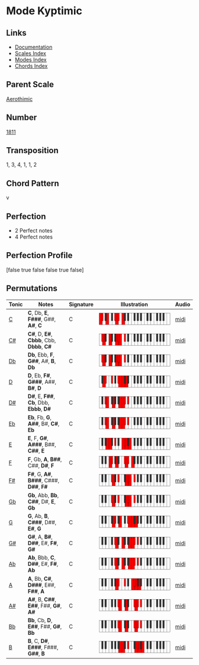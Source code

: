 # Mode Kyptimic

## Links

- [Documentation](README.md)
- [Scales Index](Scales.md)
- [Modes Index](Modes.md)
- [Chords Index](Chords.md)

## Parent Scale

[Aerothimic](ScaleAerothimic.md)

## Number

[1811](https://ianring.com/musictheory/scales/1811)

## Transposition

1, 3, 4, 1, 1, 2

## Chord Pattern

v

## Perfection

- 2 Perfect notes
- 4 Perfect notes

## Perfection Profile

[false true false false true false]

## Permutations

| Tonic | Notes | Signature | Illustration | Audio |
|-------|-------|-----------|--------------|-------|
| [C](ModeCNaturalKyptimic.md) | **C**, Db, **E**, **F###**, G##, **A#**, **C** | C | ![CNaturalKyptimic](ModeCNaturalKyptimic.png) | [midi](https://github.com/edipermadi/music/blob/main/docs/ModeCNaturalKyptimic.mid?raw=true) |
| [C#](ModeCSharpKyptimic.md) | **C#**, D, **E#**, **Cbbb**, Cbb, **Dbbb**, **C#** | C | ![CSharpKyptimic](ModeCSharpKyptimic.png) | [midi](https://github.com/edipermadi/music/blob/main/docs/ModeCSharpKyptimic.mid?raw=true) |
| [Db](ModeDFlatKyptimic.md) | **Db**, Ebb, **F**, **G##**, A#, **B**, **Db** | C | ![DFlatKyptimic](ModeDFlatKyptimic.png) | [midi](https://github.com/edipermadi/music/blob/main/docs/ModeDFlatKyptimic.mid?raw=true) |
| [D](ModeDNaturalKyptimic.md) | **D**, Eb, **F#**, **G###**, A##, **B#**, **D** | C | ![DNaturalKyptimic](ModeDNaturalKyptimic.png) | [midi](https://github.com/edipermadi/music/blob/main/docs/ModeDNaturalKyptimic.mid?raw=true) |
| [D#](ModeDSharpKyptimic.md) | **D#**, E, **F##**, **Cb**, Dbb, **Ebbb**, **D#** | C | ![DSharpKyptimic](ModeDSharpKyptimic.png) | [midi](https://github.com/edipermadi/music/blob/main/docs/ModeDSharpKyptimic.mid?raw=true) |
| [Eb](ModeEFlatKyptimic.md) | **Eb**, Fb, **G**, **A##**, B#, **C#**, **Eb** | C | ![EFlatKyptimic](ModeEFlatKyptimic.png) | [midi](https://github.com/edipermadi/music/blob/main/docs/ModeEFlatKyptimic.mid?raw=true) |
| [E](ModeENaturalKyptimic.md) | **E**, F, **G#**, **A###**, B##, **C##**, **E** | C | ![ENaturalKyptimic](ModeENaturalKyptimic.png) | [midi](https://github.com/edipermadi/music/blob/main/docs/ModeENaturalKyptimic.mid?raw=true) |
| [F](ModeFNaturalKyptimic.md) | **F**, Gb, **A**, **B##**, C##, **D#**, **F** | C | ![FNaturalKyptimic](ModeFNaturalKyptimic.png) | [midi](https://github.com/edipermadi/music/blob/main/docs/ModeFNaturalKyptimic.mid?raw=true) |
| [F#](ModeFSharpKyptimic.md) | **F#**, G, **A#**, **B###**, C###, **D##**, **F#** | C | ![FSharpKyptimic](ModeFSharpKyptimic.png) | [midi](https://github.com/edipermadi/music/blob/main/docs/ModeFSharpKyptimic.mid?raw=true) |
| [Gb](ModeGFlatKyptimic.md) | **Gb**, Abb, **Bb**, **C##**, D#, **E**, **Gb** | C | ![GFlatKyptimic](ModeGFlatKyptimic.png) | [midi](https://github.com/edipermadi/music/blob/main/docs/ModeGFlatKyptimic.mid?raw=true) |
| [G](ModeGNaturalKyptimic.md) | **G**, Ab, **B**, **C###**, D##, **E#**, **G** | C | ![GNaturalKyptimic](ModeGNaturalKyptimic.png) | [midi](https://github.com/edipermadi/music/blob/main/docs/ModeGNaturalKyptimic.mid?raw=true) |
| [G#](ModeGSharpKyptimic.md) | **G#**, A, **B#**, **D##**, E#, **F#**, **G#** | C | ![GSharpKyptimic](ModeGSharpKyptimic.png) | [midi](https://github.com/edipermadi/music/blob/main/docs/ModeGSharpKyptimic.mid?raw=true) |
| [Ab](ModeAFlatKyptimic.md) | **Ab**, Bbb, **C**, **D##**, E#, **F#**, **Ab** | C | ![AFlatKyptimic](ModeAFlatKyptimic.png) | [midi](https://github.com/edipermadi/music/blob/main/docs/ModeAFlatKyptimic.mid?raw=true) |
| [A](ModeANaturalKyptimic.md) | **A**, Bb, **C#**, **D###**, E##, **F##**, **A** | C | ![ANaturalKyptimic](ModeANaturalKyptimic.png) | [midi](https://github.com/edipermadi/music/blob/main/docs/ModeANaturalKyptimic.mid?raw=true) |
| [A#](ModeASharpKyptimic.md) | **A#**, B, **C##**, **E##**, F##, **G#**, **A#** | C | ![ASharpKyptimic](ModeASharpKyptimic.png) | [midi](https://github.com/edipermadi/music/blob/main/docs/ModeASharpKyptimic.mid?raw=true) |
| [Bb](ModeBFlatKyptimic.md) | **Bb**, Cb, **D**, **E##**, F##, **G#**, **Bb** | C | ![BFlatKyptimic](ModeBFlatKyptimic.png) | [midi](https://github.com/edipermadi/music/blob/main/docs/ModeBFlatKyptimic.mid?raw=true) |
| [B](ModeBNaturalKyptimic.md) | **B**, C, **D#**, **E###**, F###, **G##**, **B** | C | ![BNaturalKyptimic](ModeBNaturalKyptimic.png) | [midi](https://github.com/edipermadi/music/blob/main/docs/ModeBNaturalKyptimic.mid?raw=true) |
